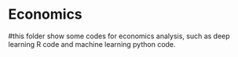 # Economics
#this folder show some codes for economics analysis, such as deep learning R code and machine learning python code.
